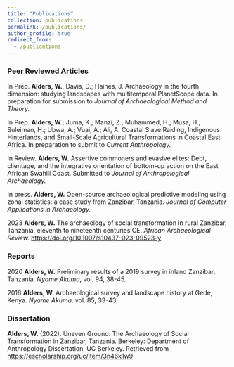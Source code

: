 ```yaml
---
title: "Publications"
collection: publications
permalink: /publications/
author_profile: true
redirect_from:
  - /publications
---
```


### Peer Reviewed Articles
In Prep.         __Alders, W.__, Davis, D.; Haines, J. Archaeology in the fourth dimension: studying landscapes with multitemporal PlanetScope data. In preparation for submission to _Journal of Archaeological Method and Theory._

In Prep.        	__Alders, W.__; Juma, K.; Manzi, Z.; Muhammed, H.; Musa, H.; Suleiman, H.; Ubwa, A.; 
Vuai, A.; Ali, A. Coastal Slave Raiding, Indigenous Hinterlands, and Small-Scale Agricultural Transformations in Coastal East Africa. In preparation to submit to _Current Anthropology._

In Review.		  __Alders, W.__ Assertive commoners and evasive elites: Debt, clientage, and the integrative orientation of bottom-up action on the East African Swahili Coast. Submitted to _Journal of Anthropological Archaeology._

In press.			 __Alders, W.__ Open-source archaeological predictive modeling using zonal statistics: a case study from Zanzibar, Tanzania. _Journal of Computer Applications in Archaeology._

2023    __Alders, W.__ The archaeology of social transformation in rural Zanzibar, Tanzania, eleventh to nineteenth centuries CE. _African Archaeological Review._ https://doi.org/10.1007/s10437-023-09523-y

### Reports

2020 		__Alders, W.__ Preliminary results of a 2019 survey in inland Zanzibar, Tanzania. _Nyame Akuma_, vol. 94, 38-45.

2016 		__Alders, W.__ Archaeological survey and landscape history at Gede, Kenya. _Nyame Akuma_. vol. 85, 33-43.

### Dissertation

__Alders, W.__ (2022). Uneven Ground: The Archaeology of Social Transformation in Zanzibar, Tanzania. Berkeley: Department of Anthropology Dissertation, UC Berkeley. Retrieved from https://escholarship.org/uc/item/3n46k1w9
